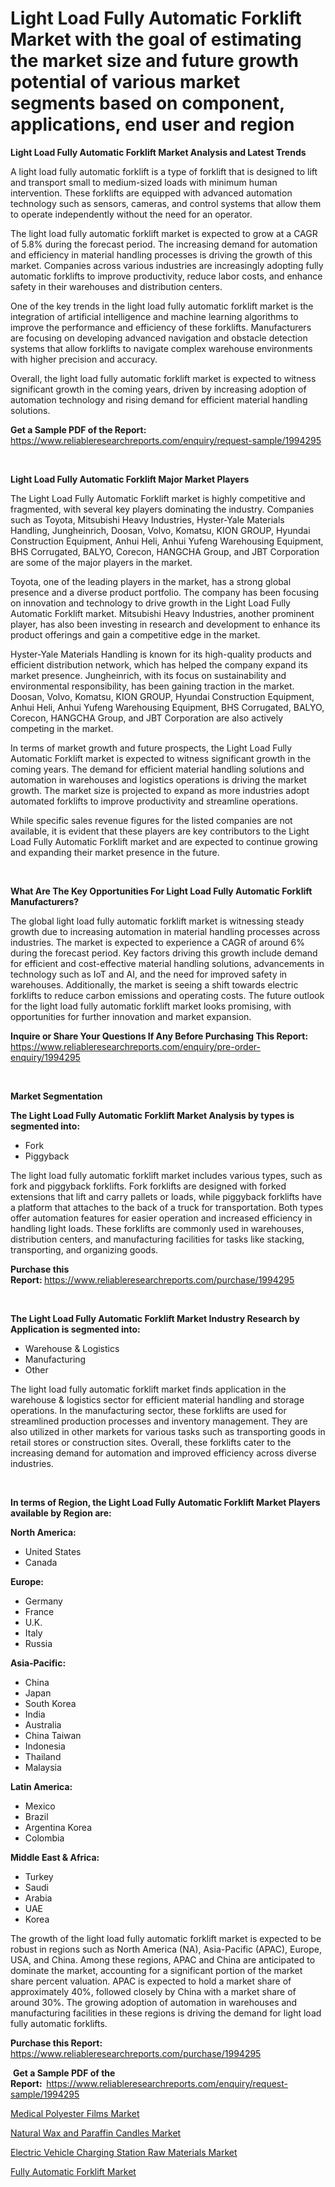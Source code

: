 <p><h1>Light Load Fully Automatic Forklift Market with the goal of estimating the market size and future growth potential of various market segments based on component, applications, end user and region</h1></p><p><strong>Light Load Fully Automatic Forklift Market Analysis and Latest Trends</strong></p>
<p><p>A light load fully automatic forklift is a type of forklift that is designed to lift and transport small to medium-sized loads with minimum human intervention. These forklifts are equipped with advanced automation technology such as sensors, cameras, and control systems that allow them to operate independently without the need for an operator.</p><p>The light load fully automatic forklift market is expected to grow at a CAGR of 5.8% during the forecast period. The increasing demand for automation and efficiency in material handling processes is driving the growth of this market. Companies across various industries are increasingly adopting fully automatic forklifts to improve productivity, reduce labor costs, and enhance safety in their warehouses and distribution centers.</p><p>One of the key trends in the light load fully automatic forklift market is the integration of artificial intelligence and machine learning algorithms to improve the performance and efficiency of these forklifts. Manufacturers are focusing on developing advanced navigation and obstacle detection systems that allow forklifts to navigate complex warehouse environments with higher precision and accuracy.</p><p>Overall, the light load fully automatic forklift market is expected to witness significant growth in the coming years, driven by increasing adoption of automation technology and rising demand for efficient material handling solutions.</p></p>
<p><strong>Get a Sample PDF of the Report:&nbsp;</strong> <a href="https://www.reliableresearchreports.com/enquiry/request-sample/1994295">https://www.reliableresearchreports.com/enquiry/request-sample/1994295</a></p>
<p>&nbsp;</p>
<p><strong>Light Load Fully Automatic Forklift Major Market Players</strong></p>
<p><p>The Light Load Fully Automatic Forklift market is highly competitive and fragmented, with several key players dominating the industry. Companies such as Toyota, Mitsubishi Heavy Industries, Hyster-Yale Materials Handling, Jungheinrich, Doosan, Volvo, Komatsu, KION GROUP, Hyundai Construction Equipment, Anhui Heli, Anhui Yufeng Warehousing Equipment, BHS Corrugated, BALYO, Corecon, HANGCHA Group, and JBT Corporation are some of the major players in the market.</p><p>Toyota, one of the leading players in the market, has a strong global presence and a diverse product portfolio. The company has been focusing on innovation and technology to drive growth in the Light Load Fully Automatic Forklift market. Mitsubishi Heavy Industries, another prominent player, has also been investing in research and development to enhance its product offerings and gain a competitive edge in the market.</p><p>Hyster-Yale Materials Handling is known for its high-quality products and efficient distribution network, which has helped the company expand its market presence. Jungheinrich, with its focus on sustainability and environmental responsibility, has been gaining traction in the market. Doosan, Volvo, Komatsu, KION GROUP, Hyundai Construction Equipment, Anhui Heli, Anhui Yufeng Warehousing Equipment, BHS Corrugated, BALYO, Corecon, HANGCHA Group, and JBT Corporation are also actively competing in the market.</p><p>In terms of market growth and future prospects, the Light Load Fully Automatic Forklift market is expected to witness significant growth in the coming years. The demand for efficient material handling solutions and automation in warehouses and logistics operations is driving the market growth. The market size is projected to expand as more industries adopt automated forklifts to improve productivity and streamline operations.</p><p>While specific sales revenue figures for the listed companies are not available, it is evident that these players are key contributors to the Light Load Fully Automatic Forklift market and are expected to continue growing and expanding their market presence in the future.</p></p>
<p>&nbsp;</p>
<p><strong>What Are The Key Opportunities For Light Load Fully Automatic Forklift Manufacturers?</strong></p>
<p><p>The global light load fully automatic forklift market is witnessing steady growth due to increasing automation in material handling processes across industries. The market is expected to experience a CAGR of around 6% during the forecast period. Key factors driving this growth include demand for efficient and cost-effective material handling solutions, advancements in technology such as IoT and AI, and the need for improved safety in warehouses. Additionally, the market is seeing a shift towards electric forklifts to reduce carbon emissions and operating costs. The future outlook for the light load fully automatic forklift market looks promising, with opportunities for further innovation and market expansion.</p></p>
<p><strong>Inquire or Share Your Questions If Any Before Purchasing This Report:</strong> <a href="https://www.reliableresearchreports.com/enquiry/pre-order-enquiry/1994295">https://www.reliableresearchreports.com/enquiry/pre-order-enquiry/1994295</a></p>
<p>&nbsp;</p>
<p><strong>Market Segmentation</strong></p>
<p><strong>The Light Load Fully Automatic Forklift Market Analysis by types is segmented into:</strong></p>
<p><ul><li>Fork</li><li>Piggyback</li></ul></p>
<p><p>The light load fully automatic forklift market includes various types, such as fork and piggyback forklifts. Fork forklifts are designed with forked extensions that lift and carry pallets or loads, while piggyback forklifts have a platform that attaches to the back of a truck for transportation. Both types offer automation features for easier operation and increased efficiency in handling light loads. These forklifts are commonly used in warehouses, distribution centers, and manufacturing facilities for tasks like stacking, transporting, and organizing goods.</p></p>
<p><strong>Purchase this Report:&nbsp;</strong><a href="https://www.reliableresearchreports.com/purchase/1994295">https://www.reliableresearchreports.com/purchase/1994295</a></p>
<p>&nbsp;</p>
<p><strong>The Light Load Fully Automatic Forklift Market Industry Research by Application is segmented into:</strong></p>
<p><ul><li>Warehouse & Logistics</li><li>Manufacturing</li><li>Other</li></ul></p>
<p><p>The light load fully automatic forklift market finds application in the warehouse & logistics sector for efficient material handling and storage operations. In the manufacturing sector, these forklifts are used for streamlined production processes and inventory management. They are also utilized in other markets for various tasks such as transporting goods in retail stores or construction sites. Overall, these forklifts cater to the increasing demand for automation and improved efficiency across diverse industries.</p></p>
<p>&nbsp;</p>
<p><strong>In terms of Region, the Light Load Fully Automatic Forklift Market Players available by Region are:</strong></p>
<p>
    <p> <strong> North America: </strong>
        <ul>
            <li>United States</li>
            <li>Canada</li>
        </ul>
        </p> 
    <p> <strong> Europe: </strong>
        <ul>
            <li>Germany</li>
            <li>France</li>
            <li>U.K.</li>
            <li>Italy</li>
            <li>Russia</li>
        </ul>
        </p> 
    <p> <strong> Asia-Pacific: </strong>
        <ul>
            <li>China</li>
            <li>Japan</li>
            <li>South Korea</li>
            <li>India</li>
            <li>Australia</li>
            <li>China Taiwan</li>
            <li>Indonesia</li>
            <li>Thailand</li>
            <li>Malaysia</li>
        </ul>
        </p> 
    <p> <strong> Latin America: </strong>
        <ul>
            <li>Mexico</li>
            <li>Brazil</li>
            <li>Argentina Korea</li>
            <li>Colombia</li>
        </ul>
        </p> 
    <p> <strong> Middle East & Africa: </strong>
        <ul>
            <li>Turkey</li>
            <li>Saudi</li>
            <li>Arabia</li>
            <li>UAE</li>
            <li>Korea</li>
        </ul>
    </p>
    </p>
<p><p>The growth of the light load fully automatic forklift market is expected to be robust in regions such as North America (NA), Asia-Pacific (APAC), Europe, USA, and China. Among these regions, APAC and China are anticipated to dominate the market, accounting for a significant portion of the market share percent valuation. APAC is expected to hold a market share of approximately 40%, followed closely by China with a market share of around 30%. The growing adoption of automation in warehouses and manufacturing facilities in these regions is driving the demand for light load fully automatic forklifts.</p></p>
<p><strong>Purchase this Report: </strong><a href="https://www.reliableresearchreports.com/purchase/1994295">https://www.reliableresearchreports.com/purchase/1994295</a></p>
<p>&nbsp;<strong>Get a Sample PDF of the Report:&nbsp;&nbsp;</strong><a href="https://www.reliableresearchreports.com/enquiry/request-sample/1994295">https://www.reliableresearchreports.com/enquiry/request-sample/1994295</a></p>
<p><strong></strong></p>
<p><p><a href="https://view.publitas.com/reportprime-1/global-medical-polyester-films-market-by-types-applications-and-major-players-with-regional-growth-rate-analysis-and-development-situation-from-2023-to-2030/">Medical Polyester Films Market</a></p><p><a href="https://lydian-appliance-61d.notion.site/Natural-Wax-and-Paraffin-Candles-Market-Centers-on-Aspects-such-as-Market-Growth-Market-Share-Mark-7f24c1d918d142f9a9849f0e0a7725e2">Natural Wax and Paraffin Candles Market</a></p><p><a href="https://view.publitas.com/reportprime-1/electric-vehicle-charging-station-raw-materials-market-size-growth-and-forecast-from-2023-2030/">Electric Vehicle Charging Station Raw Materials Market</a></p><p><a href="https://github.com/Sherrillcrooksxa8i18ucf2m/Market-Research-Report-List-1/blob/main/fully-automatic-forklift-market.md">Fully Automatic Forklift Market</a></p></p>